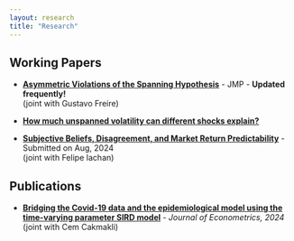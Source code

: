 ```yaml
---
layout: research
title: "Research"
---
```


## Working Papers
 * [**Asymmetric Violations of the Spanning Hypothesis**](assets/documents/Yield_ML_Paper.pdf) - JMP - **Updated frequently!** <br>
   (joint with Gustavo Freire) <br>
   

 * [**How much unspanned volatility can different shocks explain?**](https://papers.ssrn.com/sol3/papers.cfm?abstract_id=4878175)<br>
 
 
 * [**Subjective Beliefs, Disagreement, and Market Return Predictability**](https://ssrn.com/abstract=4751840) - Submitted on Aug, 2024 <br>
  (joint with Felipe Iachan) <br>
  


## Publications
 * [**Bridging the Covid-19 data and the epidemiological model using the time-varying parameter SIRD model**](https://www.sciencedirect.com/science/article/pii/S0304407624001337) - *Journal of Econometrics, 2024* <br> 
(joint with Cem Cakmakli) <br>


    